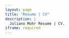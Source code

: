 ```yaml
---
layout: page
title: "Resume | CV"
description: |
  Juliano Mohr Resume | CV.
iframe: required
---
```


<amp-iframe id="resume"
            height="400"
            layout="fixed-height"
            sandbox="allow-scripts allow-same-origin allow-popups"
            src="https://docs.google.com/viewer?srcid=1SjKpnRZoTSU_kjzbZegO-50QD9WRw59o&pid=explorer&embedded=true">
    <div placeholder class="required-by-amp-top"></div>
</amp-iframe>
